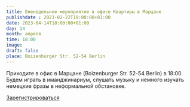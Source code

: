 ```yaml
---
title: Еженедельное мероприятие в офисе Квартиры в Марцане
publishdate : 2023-02-22T19:00:00+01:00
date: 2023-04-14T18:00:00+01:00
day: 14
month: апреля
time: 18:00
image: 
draft: false
place: Boizenburger Str. 52-54 Berlin
---
```

Приходите в офис в Марцане (Boizenburger Str. 52-54 Berlin) в 18:00. Будем играть в иманджинариум, слушать музыку и немного изучать немецкие фразы в неформальной обстановке.


[Зарегистрироваться](https://www.eventbrite.de/e/616334943407)